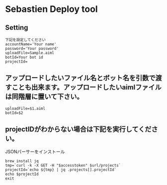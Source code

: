 # Sebastien Deploy tool

## Setting
```shell
下記を設定してください
accountName='Your name'
password='Your password'
uploadFile=Sample.aiml
botId=Your bot id
projectId=
```

## アップロードしたいファイル名とボット名を引数で渡すことも出来ます。アップロードしたいaimlファイルは同階層に置いて下さい。
```shell
uploadFile=$1.aiml
botId=$2
```

## projectIDがわからない場合は下記を実行してください。
JSONパーサーをインストール
```shell
brew install jq
tmp=`curl -k -X GET -H "$accesstoken" $url/projects`
projectId=`echo ${tmp} | jq .projects[].projectId`
echo $projectId
exit
```
